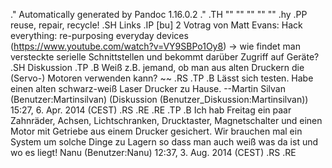 .\" Automatically generated by Pandoc 1.16.0.2
.\"
.TH "" "" "" "" ""
.hy
.PP
reuse, repair, recycle!
.SH Links
.IP \[bu] 2
Votrag von Matt Evans: Hack everything: re\-purposing everyday
devices (https://www.youtube.com/watch?v=VY9SBPo1Oy8) → wie findet man
versteckte serielle Schnittstellen und bekommt darüber Zugriff auf
Geräte?
.SH Diskussion
.TP
.B 
Weiß z.B.
jemand, ob man aus alten Druckern die (Servo\-) Motoren verwenden kann?
~~
.RS
.TP
.B 
Lässt sich testen.
Habe einen alten schwarz\-weiß Laser Drucker zu Hause.
\-\-Martin Silvan (Benutzer:Martinsilvan)
(Diskussion (Benutzer_Diskussion:Martinsilvan)) 15:27, 6.
Apr.
2014 (CEST)
.RS
.RE
.RE
.TP
.B 
Ich hab Freitag ein paar Zahnräder, Achsen, Lichtschranken, Drucktaster,
Magnetschalter und einen Motor mit Getriebe aus einem Drucker gesichert.
Wir brauchen mal ein System um solche Dinge zu Lagern so dass man auch
weiß was da ist und wo es liegt! Nanu (Benutzer:Nanu) 12:37, 3.
Aug.
2014 (CEST)
.RS
.RE

